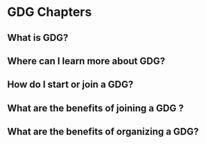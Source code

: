 # GDG Chapters

## What is GDG?

## Where can I learn more about GDG?

## How do I start or join a GDG?

## What are the benefits of joining a GDG ?

## What are the benefits of organizing a GDG?

